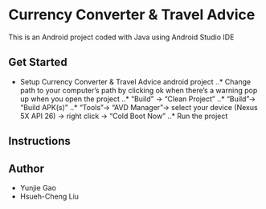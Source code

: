 # Currency Converter & Travel Advice
This is an Android project coded with Java using Android Studio IDE
## Get Started
* Setup Currency Converter & Travel Advice android project
..* Change path to your computer’s path by clicking ok when there’s a warning pop up when you open the project
..* “Build” -> “Clean Project”
..* “Build”-> “Build APK(s)”
..* “Tools”-> “AVD Manager”-> select your device (Nexus 5X API 26) -> right click -> “Cold Boot Now”
..* Run the project
## Instructions

## Author
* Yunjie Gao
* Hsueh-Cheng Liu
